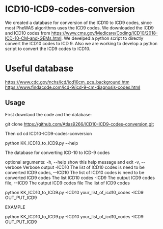 # ICD10-ICD9-codes-conversion

We created a database for conversion of the ICD10 to ICD9 codes, since most PheWAS algorithms uses the ICD9 codes. We downloaded the ICD9 and ICD10 codes from https://www.cms.gov/Medicare/Coding/ICD10/2018-ICD-10-CM-and-GEMs.html. We develped a python script to directly convert the ICD10 codes to ICD 9. Also we are working to develop a python script to convert the ICD9 codes to ICD10. 


# Useful database
https://www.cdc.gov/nchs/icd/icd10cm_pcs_background.htm
https://www.findacode.com/icd-9/icd-9-cm-diagnosis-codes.html


## Usage

First downlaod the code and the database:

git clone https://github.com/Atlas9266/ICD10-ICD9-codes-conversion.git

Then cd
cd ICD10-ICD9-codes-conversion

python KK_ICD10_to_ICD9.py --help

The database for converting ICD-10 to ICD-9 codes

optional arguments:
  -h, --help            show this help message and exit
  -v, --verbose         Verbose output
  -ICD10 The list of ICD10 codes is need to be converted ICD9 codes, --ICD10 The list of ICD10 codes is need to be converted ICD9 codes
                        The list ICD10 codes
  -ICD9 The output ICD9 codes file, --ICD9 The output ICD9 codes file
                        The list of ICD9 codes

python KK_ICD10_to_ICD9.py -ICD10 your_list_of_icd10_codes -ICD9 OUT_PUT_ICD9

EXAMPLE

python KK_ICD10_to_ICD9.py -ICD10 your_list_of_icd10_codes -ICD9 OUT_PUT_ICD9
